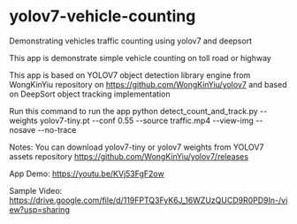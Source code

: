 # yolov7-vehicle-counting
Demonstrating vehicles traffic counting using yolov7 and deepsort

This app is demonstrate simple vehicle counting on toll road or highway

This app is based on YOLOV7 object detection library engine from WongKinYiu repository on https://github.com/WongKinYiu/yolov7 and based on DeepSort object tracking implementation

Run this command to run the app
python detect_count_and_track.py --weights yolov7-tiny.pt --conf 0.55 --source traffic.mp4 --view-img --nosave --no-trace

Notes:
You can download yolov7-tiny or yolov7 weights from YOLOV7 assets repository https://github.com/WongKinYiu/yolov7/releases

App Demo:
https://youtu.be/KVj53FgF2ow

Sample Video:
https://drive.google.com/file/d/119FPTQ3FyK6J_16WZUzQUCD9R0PD9In-/view?usp=sharing

